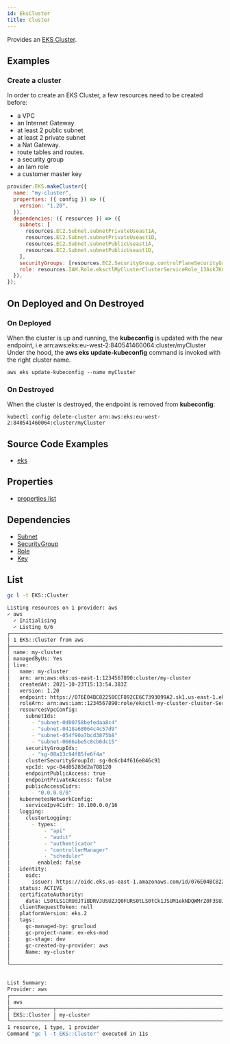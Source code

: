 ```yaml
---
id: EksCluster
title: Cluster
---
```


Provides an [EKS Cluster](https://aws.amazon.com/eks).

## Examples

### Create a cluster

In order to create an EKS Cluster, a few resources need to be created before:

- a VPC
- an Internet Gateway
- at least 2 public subnet
- at least 2 private subnet
- a Nat Gateway.
- route tables and routes.
- a security group
- an Iam role
- a customer master key

```js
provider.EKS.makeCluster({
  name: "my-cluster",
  properties: ({ config }) => ({
    version: "1.20",
  }),
  dependencies: ({ resources }) => ({
    subnets: [
      resources.EC2.Subnet.subnetPrivateUseast1A,
      resources.EC2.Subnet.subnetPrivateUseast1D,
      resources.EC2.Subnet.subnetPublicUseast1A,
      resources.EC2.Subnet.subnetPublicUseast1D,
    ],
    securityGroups: [resources.EC2.SecurityGroup.controlPlaneSecurityGroup],
    role: resources.IAM.Role.eksctlMyClusterClusterServiceRole_13Ask7Knkkbgb,
  }),
});
```

## On Deployed and On Destroyed

### On Deployed

When the cluster is up and running, the **kubeconfig** is updated with the new endpoint, i.e arn:aws:eks:eu-west-2:840541460064:cluster/myCluster
Under the hood, the **aws eks update-kubeconfig** command is invoked with the right cluster name.

```
aws eks update-kubeconfig --name myCluster
```

### On Destroyed

When the cluster is destroyed, the endpoint is removed from **kubeconfig**:

```
kubectl config delete-cluster arn:aws:eks:eu-west-2:840541460064:cluster/myCluster
```

## Source Code Examples

- [eks](https://github.com/grucloud/grucloud/blob/main/packages/modules/aws/eks/iac.js)

## Properties

- [properties list](https://docs.aws.amazon.com/AWSJavaScriptSDK/latest/AWS/EKS.html#createCluster-property)

## Dependencies

- [Subnet](../EC2/Subnet)
- [SecurityGroup](../EC2/SecurityGroup)
- [Role](../Iam/IamRole)
- [Key](../KMS/KmsKey)

## List

```sh
gc l -t EKS::Cluster
```

```sh
Listing resources on 1 provider: aws
✓ aws
  ✓ Initialising
  ✓ Listing 6/6
┌───────────────────────────────────────────────────────────────────────────────────────────┐
│ 1 EKS::Cluster from aws                                                                   │
├───────────────────────────────────────────────────────────────────────────────────────────┤
│ name: my-cluster                                                                          │
│ managedByUs: Yes                                                                          │
│ live:                                                                                     │
│   name: my-cluster                                                                        │
│   arn: arn:aws:eks:us-east-1:1234567890:cluster/my-cluster                                │
│   createdAt: 2021-10-23T15:13:54.383Z                                                     │
│   version: 1.20                                                                           │
│   endpoint: https://076E04BC82258CCF892CE6C7393099A2.sk1.us-east-1.eks.amazonaws.com      │
│   roleArn: arn:aws:iam::1234567890:role/eksctl-my-cluster-cluster-ServiceRole-13ASK7KN…   │
│   resourcesVpcConfig:                                                                     │
│     subnetIds:                                                                            │
│       - "subnet-0d00758befedaa8c4"                                                        │
│       - "subnet-0418a68064c4c57d9"                                                        │
│       - "subnet-054f90a7bcd3875b8"                                                        │
│       - "subnet-0666abe5c8cb6dc15"                                                        │
│     securityGroupIds:                                                                     │
│       - "sg-08a13c94f85fe6f4a"                                                            │
│     clusterSecurityGroupId: sg-0c6cb4f616e846c91                                          │
│     vpcId: vpc-04d05283d2a788120                                                          │
│     endpointPublicAccess: true                                                            │
│     endpointPrivateAccess: false                                                          │
│     publicAccessCidrs:                                                                    │
│       - "0.0.0.0/0"                                                                       │
│   kubernetesNetworkConfig:                                                                │
│     serviceIpv4Cidr: 10.100.0.0/16                                                        │
│   logging:                                                                                │
│     clusterLogging:                                                                       │
│       - types:                                                                            │
│           - "api"                                                                         │
│           - "audit"                                                                       │
│           - "authenticator"                                                               │
│           - "controllerManager"                                                           │
│           - "scheduler"                                                                   │
│         enabled: false                                                                    │
│   identity:                                                                               │
│     oidc:                                                                                 │
│       issuer: https://oidc.eks.us-east-1.amazonaws.com/id/076E04BC82258CCF892CE6C7393099… │
│   status: ACTIVE                                                                          │
│   certificateAuthority:                                                                   │
│     data: LS0tLS1CRUdJTiBDRVJUSUZJQ0FURS0tLS0tCk1JSUM1ekNDQWMrZ0F3SUJBZ0lCQURBTkJna3Foa2… │
│   clientRequestToken: null                                                                │
│   platformVersion: eks.2                                                                  │
│   tags:                                                                                   │
│     gc-managed-by: grucloud                                                               │
│     gc-project-name: ex-eks-mod                                                           │
│     gc-stage: dev                                                                         │
│     gc-created-by-provider: aws                                                           │
│     Name: my-cluster                                                                      │
│                                                                                           │
└───────────────────────────────────────────────────────────────────────────────────────────┘


List Summary:
Provider: aws
┌──────────────────────────────────────────────────────────────────────────────────────────┐
│ aws                                                                                      │
├──────────────┬───────────────────────────────────────────────────────────────────────────┤
│ EKS::Cluster │ my-cluster                                                                │
└──────────────┴───────────────────────────────────────────────────────────────────────────┘
1 resource, 1 type, 1 provider
Command "gc l -t EKS::Cluster" executed in 11s
```
